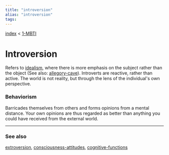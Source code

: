 ```yaml
---
title: "introversion"
alias: "introversion"
tags: 
---
```


[index](/.md) < [1-MBTI](1-MBTI.md)

# Introversion

Refers to [idealism](idealism.md), where there is more emphasis on the subject rather than the object (See also: [allegory-cave](allegory-cave.md)). Introverts are reactive, rather than active. The world is not reality, but through the lens of the individual's own perspective. 

### Behaviorism
Barricades themselves from others and forms opinions from a mental distance. Your own opinions are thus regarded as better than anything you could have received from the external world. 

-------------
### See also
[extroversion](extroversion.md), [consciousness-attitudes](consciousness-attitudes.md), [cognitive-functions](cognitive-functions.md)

